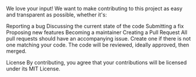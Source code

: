 We love your input! We want to make contributing to this project as easy and transparent as possible, whether it's:

Reporting a bug
Discussing the current state of the code
Submitting a fix
Proposing new features
Becoming a maintainer
Creating a Pull Request
All pull requests should have an accompanying issue. Create one if there is not one matching your code. The code will be reviewed, ideally approved, then merged.

License
By contributing, you agree that your contributions will be licensed under its MIT License.
